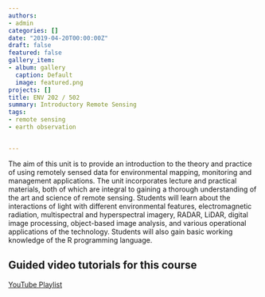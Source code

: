 ```yaml
---
authors:
- admin
categories: []
date: "2019-04-20T00:00:00Z"
draft: false
featured: false
gallery_item:
- album: gallery
  caption: Default
  image: featured.png
projects: []
title: ENV 202 / 502
summary: Introductory Remote Sensing
tags:
- remote sensing
- earth observation


---
```


The aim of this unit is to provide an introduction to the theory and practice of using remotely sensed data for environmental mapping, monitoring and management applications. The unit incorporates lecture and practical materials, both of which are integral to gaining a thorough understanding of the art and science of remote sensing. Students will learn about the interactions of light with different environmental features, electromagnetic radiation, multispectral and hyperspectral imagery, RADAR, LiDAR, digital image processing, object-based image analysis, and various operational applications of the technology. Students will also gain basic working knowledge of the R programming language.

## Guided video tutorials for this course

[YouTube Playlist](https://www.youtube.com/playlist?list=PLf6lu3bePWHDi3-lrSqiyInMGQXM34TSV)


​
